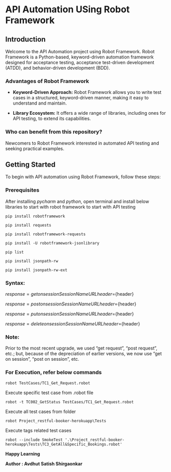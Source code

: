 # API Automation USing Robot Framework
## Introduction

Welcome to the API Automation project using Robot Framework. Robot Framework is a Python-based, keyword-driven automation framework designed for acceptance testing, acceptance test-driven development (ATDD), and behavior-driven development (BDD).

### Advantages of Robot Framework

- **Keyword-Driven Approach:** Robot Framework allows you to write test cases in a structured, keyword-driven manner, making it easy to understand and maintain.

- **Library Ecosystem:** It offers a wide range of libraries, including ones for API testing, to extend its capabilities.

### Who can benefit from this repository?

Newcomers to Robot Framework interested in automated API testing and seeking practical examples.

## Getting Started

To begin with API automation using Robot Framework, follow these steps:

### Prerequisites
After installing *pycharm* and *python*, open terminal and install below libraries to start with robot framework to start with API testing

```pip install robotframework```

```pip install requests```

```pip install robotframework-requests```

```pip install -U robotframework-jsonlibrary```

```pip list```

```pip install jsonpath-rw```

```pip install jsonpath-rw-ext```

### Syntax:
${response}= get on session   SessionName    URL header=${header} 

${response}= post on session   SessionName URL header=${header} 

${response}= put on session   SessionName URL header=${header} 

${response}= delete on session SessionName URL header=${header} 

### Note:
Prior to the most recent upgrade, we used “get request”, “post request”, etc.; but, because of the depreciation of earlier versions, we now use “get on session”, “post on session”, etc.

### For Execution, refer below commands

```robot TestCases/TC1_Get_Request.robot```

Execute specific test case from .robot file

```robot -t TC002_GetStatus TestCases/TC1_Get_Request.robot```

Execute all test cases from folder

```robot Project_restful-booker-herokuapp\Tests```

Execute tags related test cases

```robot --include SmokeTest '.\Project_restful-booker-herokuapp\Tests\TC3_GetAll&Specific_Bookings.robot'```




**Happy Learning**

**Author  : Avdhut Satish Shirgaonkar**
